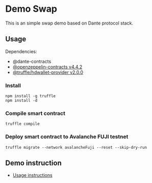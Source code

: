 # Demo Swap

This is an simple swap demo based on Dante protocol stack.

## Usage

Dependencies:
* @dante-contracts
* [@openzeppelin-contracts v4.4.2](https://github.com/OpenZeppelin/openzeppelin-contracts)
* [@truffle/hdwallet-provider v2.0.0](https://www.npmjs.com/package/@truffle/hdwallet-provider)

### Install
```
npm install -g truffle
npm install -d
```

### Compile smart contract
```
truffle compile
```

### Deploy smart contract to Avalanche FUJI testnet
```
truffle migrate --network avalancheFuji --reset --skip-dry-run
```


## Demo instruction

* [Usage instructions](./tutorial.md)
